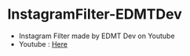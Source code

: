 # InstagramFilter-EDMTDev
- Instagram Filter made by EDMT Dev on Youtube
- Youtube : [Here](https://www.youtube.com/channel/UCllewj2bGdqB8U9Ld15INAg)
